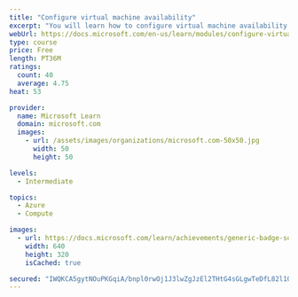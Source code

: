 ```yaml
---
title: "Configure virtual machine availability"
excerpt: "You will learn how to configure virtual machine availability including vertical and horizontal scaling."
webUrl: https://docs.microsoft.com/en-us/learn/modules/configure-virtual-machine-availability/
type: course
price: Free
length: PT36M
ratings:
  count: 40
  average: 4.75
heat: 53

provider:
  name: Microsoft Learn
  domain: microsoft.com
  images:
    - url: /assets/images/organizations/microsoft.com-50x50.jpg
      width: 50
      height: 50

levels:
  - Intermediate

topics:
  - Azure
  - Compute

images:
  - url: https://docs.microsoft.com/learn/achievements/generic-badge-social.png
    width: 640
    height: 320
    isCached: true

secured: "IWQKCA5gytNOuPKGqiA/bnpl0rwOj1J3lwZgJzEl2THtG4sGLgwTeDfL82l10PiVPA6PuSCvESMg4fu63fH9bV3NBJ9P/GGVwdIX9jdEfgxoFE53pfsSg1D+639gyVJcN2LqiiYjFm3kMRz4n3x/gPu4Gn89McEy1G+vm5aCUuHEE7OaTolvjFXqOfH1EapjJmZ2CjSmgPhfSLTpUfmutky4UzZXa3wmNPKkCW6Ria8j0NXXE24Q0i6K0ciCy+qUZEIorEOnGdi8P+gJO2RJEPhjdecHFxW5H6WxneqAtf/FK6DlO9v8vWdvKS7PIciQVXJ92P/0hHLUK3AVahRF6JCJt5szioKJSjX4SuN47l5gyUJMIYSpxTxKZYlhHzJompw1zIsqDnZJpseOpj6a02T5BNN43MLdULBpaondztU=;2MEfJbINLmqR5adTMENjqA=="
---
```


